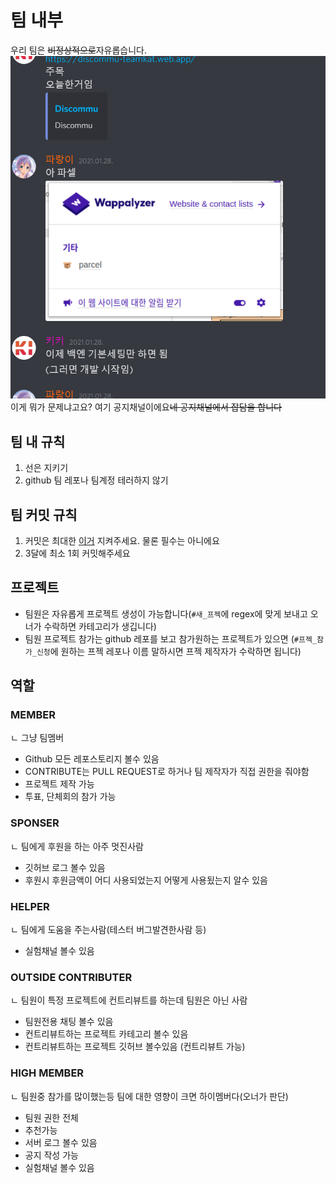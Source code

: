 # 팀 내부
우리 팀은 ~~비정상적으로~~자유롭습니다.
![공지](../image/공지사진.png)
이게 뭐가 문제냐고요?
여기 공지채널이에요~~네 공지채널에서 잡담을 합니다~~

## 팀 내 규칙
1. 선은 지키기
2. github 팀 레포나 팀계정 테러하지 않기

## 팀 커밋 규칙
1. 커밋은 최대한 [이거](https://www.conventionalcommits.org/ko/v1.0.0/) 지켜주세요. 물론 필수는 아니에요
2. 3달에 최소 1회 커밋해주세요

## 프로젝트
+ 팀원은 자유롭게 프로젝트 생성이 가능합니다(`#새_프젝`에 regex에 맞게 보내고 오너가 수락하면 카테고리가 생깁니다)
+ 팀원 프로젝트 참가는 github 레포를 보고 참가원하는 프로젝트가 있으면 (`#프젝_참가_신청`에 원하는 프젝 레포나 이름 말하시면 프젝 제작자가 수락하면 됩니다)

## 역할
### MEMBER
   ㄴ 그냥 팀멤버
- Github 모든 레포스토리지 볼수 있음
- CONTRIBUTE는 PULL REQUEST로 하거나 팀 제작자가 직접 권한을 줘야함
- 프로젝트 제작 가능
- 투표, 단체회의 참가 가능

### SPONSER
   ㄴ 팀에게 후원을 하는 아주 멋진사람
- 깃허브 로그 볼수 있음
- 후원시 후원금액이 어디 사용되었는지 어떻게 사용됬는지 알수 있음

### HELPER
   ㄴ 팀에게 도움을 주는사람(테스터 버그발견한사람 등)
- 실험채널 볼수 있음

### OUTSIDE CONTRIBUTER
   ㄴ 팀원이 특정 프로젝트에 컨트리뷰트를 하는데 팀원은 아닌 사람
- 팀원전용 채팅 볼수 있음
- 컨트리뷰트하는 프로젝트 카테고리 볼수 있음
- 컨트리뷰트하는 프로젝트 깃허브 볼수있음 (컨트리뷰트 가능)

### HIGH MEMBER
   ㄴ 팀원중 참가를 많이했는등 팀에 대한 영향이 크면 하이멤버다(오너가 판단)
- 팀원 권한 전체
- 추천가능
- 서버 로그 볼수 있음
- 공지 작성 가능
- 실험채널 볼수 있음